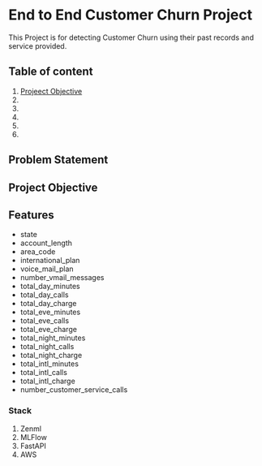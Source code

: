 # End to End Customer Churn Project
This Project is for detecting Customer Churn using their past records and service provided.

## Table of content
1. [Projeect Objective](#project-objective)
2. 
3. 
4. 
5. 
6. 



## Problem Statement

## Project Objective


## Features
- state                            
- account_length                   
- area_code                        
- international_plan               
- voice_mail_plan                  
- number_vmail_messages            
- total_day_minutes                
- total_day_calls                  
- total_day_charge                 
- total_eve_minutes                
- total_eve_calls                  
- total_eve_charge                 
- total_night_minutes              
- total_night_calls                
- total_night_charge               
- total_intl_minutes               
- total_intl_calls                 
- total_intl_charge                
- number_customer_service_calls    



### Stack
1. Zenml
2. MLFlow
3. FastAPI
4. AWS